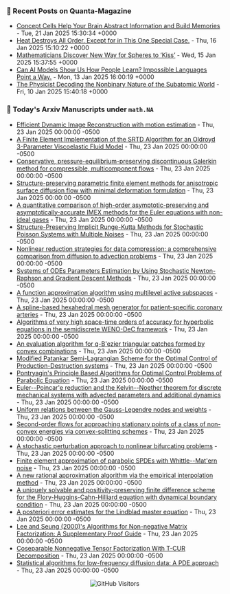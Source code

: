### 📝 Recent Posts on Quanta-Magazine
<!-- quanta starts -->
* <a href="https://www.quantamagazine.org/concept-cells-help-your-brain-abstract-information-and-build-memories-20250121/">Concept Cells Help Your Brain Abstract Information and Build Memories</a> - Tue, 21 Jan 2025 15:30:34 +0000
* <a href="https://www.quantamagazine.org/heat-destroys-all-order-except-for-in-this-one-special-case-20250116/">Heat Destroys All Order. Except for in This One Special Case.</a> - Thu, 16 Jan 2025 15:10:22 +0000
* <a href="https://www.quantamagazine.org/mathematicians-discover-new-way-for-spheres-to-kiss-20250115/">Mathematicians Discover New Way for Spheres to ‘Kiss’</a> - Wed, 15 Jan 2025 15:37:55 +0000
* <a href="https://www.quantamagazine.org/can-ai-models-show-us-how-people-learn-impossible-languages-point-a-way-20250113/">Can AI Models Show Us How People Learn? Impossible Languages Point a Way.</a> - Mon, 13 Jan 2025 16:00:19 +0000
* <a href="https://www.quantamagazine.org/the-physicist-decoding-the-nonbinary-nature-of-the-subatomic-world-20250110/">The Physicist Decoding the Nonbinary Nature of the Subatomic World</a> - Fri, 10 Jan 2025 15:40:18 +0000
<!-- quanta ends -->


### 📝 Today's Arxiv Manuscripts under ``math.NA``
<!-- arxiv-math-na starts -->
* <a href="https://arxiv.org/abs/2501.12497">Efficient Dynamic Image Reconstruction with motion estimation</a> - Thu, 23 Jan 2025 00:00:00 -0500
* <a href="https://arxiv.org/abs/2501.12517">A Finite Element Implementation of the SRTD Algorithm for an Oldroyd 3-Parameter Viscoelastic Fluid Model</a> - Thu, 23 Jan 2025 00:00:00 -0500
* <a href="https://arxiv.org/abs/2501.12532">Conservative, pressure-equilibrium-preserving discontinuous Galerkin method for compressible, multicomponent flows</a> - Thu, 23 Jan 2025 00:00:00 -0500
* <a href="https://arxiv.org/abs/2501.12638">Structure-preserving parametric finite element methods for anisotropic surface diffusion flow with minimal deformation formulation</a> - Thu, 23 Jan 2025 00:00:00 -0500
* <a href="https://arxiv.org/abs/2501.12733">A quantitative comparison of high-order asymptotic-preserving and asymptotically-accurate IMEX methods for the Euler equations with non-ideal gases</a> - Thu, 23 Jan 2025 00:00:00 -0500
* <a href="https://arxiv.org/abs/2501.12778">Structure-Preserving Implicit Runge-Kutta Methods for Stochastic Poisson Systems with Multiple Noises</a> - Thu, 23 Jan 2025 00:00:00 -0500
* <a href="https://arxiv.org/abs/2501.12816">Nonlinear reduction strategies for data compression: a comprehensive comparison from diffusion to advection problems</a> - Thu, 23 Jan 2025 00:00:00 -0500
* <a href="https://arxiv.org/abs/2501.12856">Systems of ODEs Parameters Estimation by Using Stochastic Newton-Raphson and Gradient Descent Methods</a> - Thu, 23 Jan 2025 00:00:00 -0500
* <a href="https://arxiv.org/abs/2501.12867">A function approximation algorithm using multilevel active subspaces</a> - Thu, 23 Jan 2025 00:00:00 -0500
* <a href="https://arxiv.org/abs/2501.12965">A spline-based hexahedral mesh generator for patient-specific coronary arteries</a> - Thu, 23 Jan 2025 00:00:00 -0500
* <a href="https://arxiv.org/abs/2501.12994">Algorithms of very high space-time orders of accuracy for hyperbolic equations in the semidiscrete WENO-DeC framework</a> - Thu, 23 Jan 2025 00:00:00 -0500
* <a href="https://arxiv.org/abs/2501.13016">An evaluation algorithm for q-B'ezier triangular patches formed by convex combinations</a> - Thu, 23 Jan 2025 00:00:00 -0500
* <a href="https://arxiv.org/abs/2501.13085">Modified Patankar Semi-Lagrangian Scheme for the Optimal Control of Production-Destruction systems</a> - Thu, 23 Jan 2025 00:00:00 -0500
* <a href="https://arxiv.org/abs/2501.12745">Pontryagin's Principle Based Algorithms for Optimal Control Problems of Parabolic Equation</a> - Thu, 23 Jan 2025 00:00:00 -0500
* <a href="https://arxiv.org/abs/2501.12940">Euler--Poincar'e reduction and the Kelvin--Noether theorem for discrete mechanical systems with advected parameters and additional dynamics</a> - Thu, 23 Jan 2025 00:00:00 -0500
* <a href="https://arxiv.org/abs/2305.19128">Uniform relations between the Gauss-Legendre nodes and weights</a> - Thu, 23 Jan 2025 00:00:00 -0500
* <a href="https://arxiv.org/abs/2402.12173">Second-order flows for approaching stationary points of a class of non-convex energies via convex-splitting schemes</a> - Thu, 23 Jan 2025 00:00:00 -0500
* <a href="https://arxiv.org/abs/2402.16803">A stochastic perturbation approach to nonlinear bifurcating problems</a> - Thu, 23 Jan 2025 00:00:00 -0500
* <a href="https://arxiv.org/abs/2406.11041">Finite element approximation of parabolic SPDEs with Whittle--Mat'ern noise</a> - Thu, 23 Jan 2025 00:00:00 -0500
* <a href="https://arxiv.org/abs/2406.19339">A new rational approximation algorithm via the empirical interpolation method</a> - Thu, 23 Jan 2025 00:00:00 -0500
* <a href="https://arxiv.org/abs/2407.13453">A uniquely solvable and positivity-preserving finite difference scheme for the Flory-Huggins-Cahn-Hilliard equation with dynamical boundary condition</a> - Thu, 23 Jan 2025 00:00:00 -0500
* <a href="https://arxiv.org/abs/2501.09607">A posteriori error estimates for the Lindblad master equation</a> - Thu, 23 Jan 2025 00:00:00 -0500
* <a href="https://arxiv.org/abs/2501.11341">Lee and Seung (2000)'s Algorithms for Non-negative Matrix Factorization: A Supplementary Proof Guide</a> - Thu, 23 Jan 2025 00:00:00 -0500
* <a href="https://arxiv.org/abs/2401.16836">Coseparable Nonnegative Tensor Factorization With T-CUR Decomposition</a> - Thu, 23 Jan 2025 00:00:00 -0500
* <a href="https://arxiv.org/abs/2405.01372">Statistical algorithms for low-frequency diffusion data: A PDE approach</a> - Thu, 23 Jan 2025 00:00:00 -0500
<!-- arxiv-math-na ends -->

<div align="center">
  
![GitHub Visitors](https://api.visitorbadge.io/api/visitors?path=https%3A%2F%2Fgithub.com%2Flowrank&label=profile%20views&labelColor=%231e1e2e&countColor=%23cba6f7)



</div>
